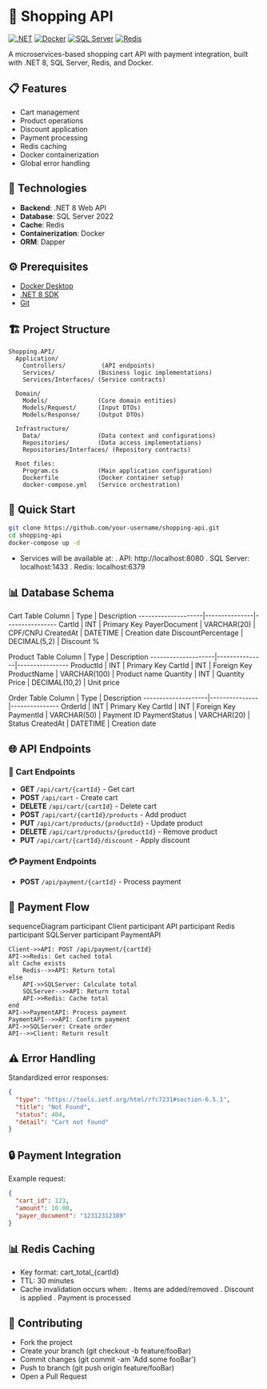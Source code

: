 # 🛒 Shopping API

[![.NET](https://img.shields.io/badge/.NET-8.0-blue)](https://dotnet.microsoft.com/)
[![Docker](https://img.shields.io/badge/Docker-✓-blue)](https://www.docker.com/)
[![SQL Server](https://img.shields.io/badge/SQL%20Server-2022-red)](https://www.microsoft.com/sql-server)
[![Redis](https://img.shields.io/badge/Redis-✓-red)](https://redis.io/)

A microservices-based shopping cart API with payment integration, built with .NET 8, SQL Server, Redis, and Docker.

## 📋 Features

- Cart management
- Product operations
- Discount application
- Payment processing
- Redis caching
- Docker containerization
- Global error handling

## 🚀 Technologies

- **Backend**: .NET 8 Web API
- **Database**: SQL Server 2022
- **Cache**: Redis
- **Containerization**: Docker
- **ORM**: Dapper

## ⚙️ Prerequisites

- [Docker Desktop](https://www.docker.com/products/docker-desktop)
- [.NET 8 SDK](https://dotnet.microsoft.com/download)
- [Git](https://git-scm.com/)

## 🏗️ Project Structure

```
Shopping.API/
  Application/
    Controllers/          (API endpoints)
    Services/            (Business logic implementations)
    Services/Interfaces/ (Service contracts)
  
  Domain/
    Models/              (Core domain entities)
    Models/Request/      (Input DTOs)
    Models/Response/     (Output DTOs)
  
  Infrastructure/
    Data/                (Data context and configurations)
    Repositories/        (Data access implementations)
    Repositories/Interfaces/ (Repository contracts)
  
  Root files:
    Program.cs           (Main application configuration)
    Dockerfile           (Docker container setup)
    docker-compose.yml   (Service orchestration)
```

## 🐳 Quick Start

```bash
git clone https://github.com/your-username/shopping-api.git
cd shopping-api
docker-compose up -d
```
- Services will be available at:
    . API: http://localhost:8080
    . SQL Server: localhost:1433
    . Redis: localhost:6379

## 📊 Database Schema

Cart Table
Column	            | Type	        | Description
--------------------|---------------|----------------
CartId	            | INT	          | Primary Key
PayerDocument	      | VARCHAR(20)	  | CPF/CNPJ
CreatedAt	          | DATETIME	    | Creation date
DiscountPercentage	| DECIMAL(5,2)	| Discount %

Product Table
Column	            | Type	        | Description
--------------------|---------------|----------------
ProductId           |	INT	          | Primary Key
CartId	            | INT	          | Foreign Key
ProductName	        | VARCHAR(100)	| Product name
Quantity	          | INT	          | Quantity
Price	              | DECIMAL(10,2)	| Unit price

Order Table
Column	            | Type	        | Description
--------------------|---------------|---------------
OrderId	            | INT	          | Primary Key
CartId	            | INT	          | Foreign Key
PaymentId	          | VARCHAR(50)	  | Payment ID
PaymentStatus	      | VARCHAR(20)	  | Status
CreatedAt	          | DATETIME	    | Creation date

## 🌐 API Endpoints

### 🛒 Cart Endpoints

- **GET** `/api/cart/{cartId}` - Get cart  
- **POST** `/api/cart` - Create cart  
- **DELETE** `/api/cart/{cartId}` - Delete cart  
- **POST** `/api/cart/{cartId}/products` - Add product  
- **PUT** `/api/cart/products/{productId}` - Update product  
- **DELETE** `/api/cart/products/{productId}` - Remove product  
- **PUT** `/api/cart/{cartId}/discount` - Apply discount  

### 💳 Payment Endpoints

- **POST** `/api/payment/{cartId}` - Process payment  

## 🔄 Payment Flow

sequenceDiagram
    participant Client
    participant API
    participant Redis
    participant SQLServer
    participant PaymentAPI
    
    Client->>API: POST /api/payment/{cartId}
    API->>Redis: Get cached total
    alt Cache exists
        Redis-->>API: Return total
    else
        API->>SQLServer: Calculate total
        SQLServer-->>API: Return total
        API->>Redis: Cache total
    end
    API->>PaymentAPI: Process payment
    PaymentAPI-->>API: Confirm payment
    API->>SQLServer: Create order
    API-->>Client: Return result

## ⚠️ Error Handling

Standardized error responses:

```json
{
  "type": "https://tools.ietf.org/html/rfc7231#section-6.5.1",
  "title": "Not Found",
  "status": 404,
  "detail": "Cart not found"
}
```
## 🔒 Payment Integration

Example request:

```json
{
  "cart_id": 123,
  "amount": 10.00,
  "payer_document": "12312312389"
}
```
## 📊 Redis Caching

- Key format: cart_total_{cartId}
- TTL: 30 minutes
- Cache invalidation occurs when:
  . Items are added/removed
  . Discount is applied
  . Payment is processed

## 🤝 Contributing

- Fork the project
- Create your branch (git checkout -b feature/fooBar)
- Commit changes (git commit -am 'Add some fooBar')
- Push to branch (git push origin feature/fooBar)
- Open a Pull Request
